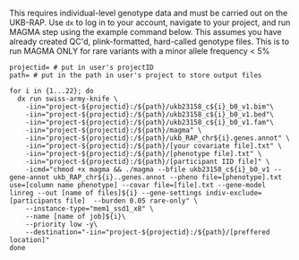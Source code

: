 This requires individual-level genotype data and must be carried out on the UKB-RAP. Use `dx` to log in to your account, navigate to your project, and run MAGMA step using the example command below. This assumes you have already created QC'd, plink-formatted, hard-called genotype files.
This is to run MAGMA ONLY for rare variants with a minor allele frequency < 5%

```
projectid= # put in user's projectID
path= # put in the path in user's project to store output files

for i in {1...22}; do
  dx run swiss-army-knife \
    -iin="project-${projectid}:/${path}/ukb23158_c${i}_b0_v1.bim"\
    -iin="project-${projectid}:/${path}/ukb23158_c${i}_b0_v1.bed"\
    -iin="project-${projectid}:/${path}/ukb23158_c${i}_b0_v1.fam"\
    -iin="project-${projectid}:/${path}/magma" \
    -iin="project-${projectid}:/${path}/ukb_RAP_chr${i}.genes.annot" \ 
    -iin="project-${projectid}:/${path}/[your covariate file].txt" \ 
    -iin="project-${projectid}:/${path}/[phenotype file].txt" \
    -iin="project-${projectid}:/${path}/[participant IID file]" \
    -icmd="chmod +x magma && ./magma --bfile ukb23158_c${i}_b0_v1 --gene-annot ukb_RAP_chr${i}..genes.annot --pheno file=[phenotype].txt use=[column name phenotype] --covar file=[file].txt --gene-model linreg --out [name of files]${i} --gene-settings indiv-exclude=[participants file]  --burden 0.05 rare-only" \
    --instance-type="mem1_ssd1_x8" \
    --name [name of job]${i}\
    --priority low -y\
    --destination="-iin="project-${projectid}:/${path}/[preffered location]"
done
```
